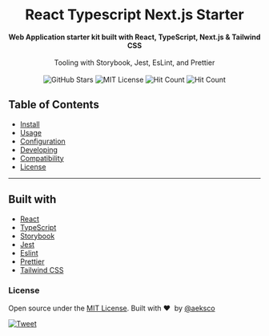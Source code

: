 <h1 align="center">React Typescript Next.js Starter</h1>

<div align="center">
  <strong>Web Application starter kit built with React, TypeScript, Next.js &amp; Tailwind CSS</strong>

</div>

<br />

<div align="center">
  Tooling with Storybook, Jest, EsLint, and Prettier
</div>

<br />

<div align="center">
  <!-- GitHub Stars -->
  <img src="https://img.shields.io/github/stars/codotype-community/react-typescript-next-starter.svg?style=social&label=Star" alt="GitHub Stars" />

  <!-- MIT License -->
  <img src="https://img.shields.io/apm/l/atomic-design-ui.svg" alt="MIT License" />

  <!-- Hit Count -->
  <img src="http://hits.dwyl.com/codotype-community/react-typescript-next-starter.svg" alt="Hit Count" />

  <!-- PRs Welcome -->
  <img src="https://img.shields.io/badge/PRs-welcome-brightgreen.svg?style=flat" alt="Hit Count" />
</div>

## Table of Contents

-   [Install](#install)
-   [Usage](#usage)
-   [Configuration](#configuration)
-   [Developing](#developing)
-   [Compatibility](#compatibility)
-   [License](#license)

<hr/>

## Built with

-   [React](https://reactjs.org)
-   [TypeScript](https://www.typescriptlang.org/)
-   [Storybook](https://storybook.js.org/)
-   [Jest](https://jestjs.io)
-   [Eslint](https://eslint.org/)
-   [Prettier](https://prettier.io/)
-   [Tailwind CSS](https://tailwindcss.com)

### License

Open source under the [MIT License](https://github.com/codotype-community/react-typescript-next-starter/blob/main/LICENSE). Built with&nbsp;:heart:&nbsp; by [@aeksco](https://github.com/aeksco)

[![Tweet](https://img.shields.io/twitter/url/https/github.com/codotype-community/react-typescript-next-starter.svg?style=social)](https://twitter.com/intent/tweet?text=https://github.com/codotype-community/react-typescript-next-starter)
